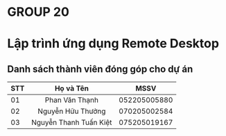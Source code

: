 # GROUP 20
# Lập trình ứng dụng Remote Desktop
## Danh sách thành viên đóng góp cho dự án
| STT | Họ và Tên | MSSV |
|--|--|--|
| 01 | <div align="center">Phan Văn Thạnh</div> | <div align="center">052205005880</div> |
| 02 | <div align="center">Nguyễn Hữu Thưởng</div> | <div align="center">070205002584</div> |
| 03 | <div align="center">Nguyễn Thanh Tuấn Kiệt</div> | <div align="center">075205019167</div> |
